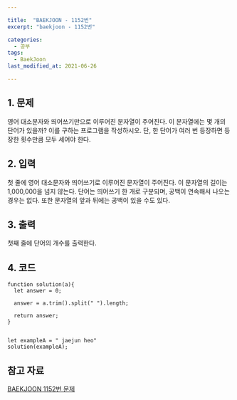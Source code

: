 ```yaml
---

title:  "BAEKJOON - 1152번"
excerpt: "baekjoon - 1152번"

categories:
  - 공부
tags:
  - BaekJoon
last_modified_at: 2021-06-26

---
```


## 1. 문제

영어 대소문자와 띄어쓰기만으로 이루어진 문자열이 주어진다. 이 문자열에는 몇 개의 단어가 있을까? 이를 구하는 프로그램을 작성하시오. 단, 한 단어가 여러 번 등장하면 등장한 횟수만큼 모두 세어야 한다.

## 2. 입력

첫 줄에 영어 대소문자와 띄어쓰기로 이루어진 문자열이 주어진다. 이 문자열의 길이는 1,000,000을 넘지 않는다. 단어는 띄어쓰기 한 개로 구분되며, 공백이 연속해서 나오는 경우는 없다. 또한 문자열의 앞과 뒤에는 공백이 있을 수도 있다.

## 3. 출력

첫째 줄에 단어의 개수를 출력한다.

## 4. 코드

```
function solution(a){
  let answer = 0;
  
  answer = a.trim().split(" ").length;
  
  return answer;
}


let exampleA = " jaejun heo"
solution(exampleA);
```

## 참고 자료

[BAEKJOON 1152번 문제][1]

[1]: https://www.acmicpc.net/problem/1152